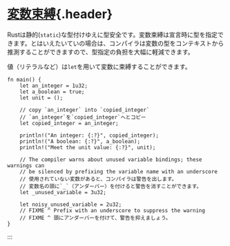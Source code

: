 # [変数束縛](#変数束縛){.header}

Rustは静的(`static`)な型付けゆえに型安全です。変数束縛は宣言時に型を指定できます。とはいえたいていの場合は、コンパイラは変数の型をコンテキストから推測することができますので、型指定の負担を大幅に軽減できます。

値（リテラルなど）は`let`を用いて変数に束縛することができます。

    fn main() {
        let an_integer = 1u32;
        let a_boolean = true;
        let unit = ();

        // copy `an_integer` into `copied_integer`
        // `an_integer`を`copied_integer`へとコピー
        let copied_integer = an_integer;

        println!("An integer: {:?}", copied_integer);
        println!("A boolean: {:?}", a_boolean);
        println!("Meet the unit value: {:?}", unit);

        // The compiler warns about unused variable bindings; these warnings can
        // be silenced by prefixing the variable name with an underscore
        // 使用されていない変数があると、コンパイラは警告を出します。
        // 変数名の頭に`_`（アンダーバー）を付けると警告を消すことができます。
        let _unused_variable = 3u32;

        let noisy_unused_variable = 2u32;
        // FIXME ^ Prefix with an underscore to suppress the warning
        // FIXME ^ 頭にアンダーバーを付けて、警告を抑えましょう。
    }
:::

